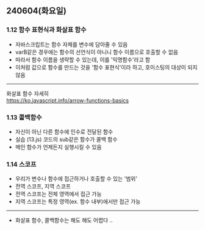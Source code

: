 ## 240604(화요일)

### 1.12 함수 표현식과 화살표 함수

- 자바스크립트는 함수 자체를 변수에 담아줄 수 있음
- varB같은 경우에는 함수의 선언식이 아니니 함수 이름으로 호출할 수 없음
- 따라서 함수 이름을 생략할 수 있는데, 이를 '익명함수'라고 함
- 이처럼 값으로 함수를 만드는 것을 '함수 표현식'이라 하고, 호이스팅의 대상이 되지 않음
---
화살표 함수 자세히   
https://ko.javascript.info/arrow-functions-basics


### 1.13 콜백함수

- 자신이 아닌 다른 함수에 인수로 전달된 함수
- 실습 (13.js) 코드의 sub같은 함수가 콜백 함수
- 메인 함수가 언제든지 실행시킬 수 있음


### 1.14 스코프

- 우리가 변수나 함수에 접근하거나 호출할 수 있는 '범위'
- 전역 스코프, 지역 스코프
- 전역 스코프는 전체 영역에서 접근 가능
- 지역 스코프는 특정 영역(ex. 함수 내부)에서만 접근 가능
 
---
- 화살표 함수, 콜백함수는 해도 해도 어렵다 ..